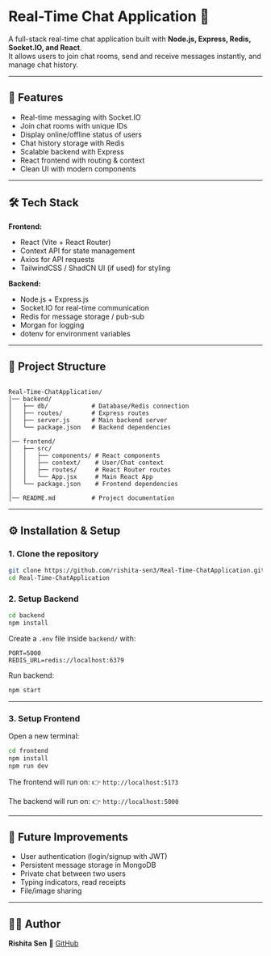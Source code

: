 # Real-Time Chat Application 💬

A full-stack real-time chat application built with **Node.js, Express, Redis, Socket.IO, and React**.  
It allows users to join chat rooms, send and receive messages instantly, and manage chat history.

---------------------------------------------------------------------------------------

## 🚀 Features
- Real-time messaging with Socket.IO
- Join chat rooms with unique IDs
- Display online/offline status of users
- Chat history storage with Redis
- Scalable backend with Express
- React frontend with routing & context
- Clean UI with modern components

---------------------------------------------------------------------------------------

## 🛠 Tech Stack
**Frontend:**
- React (Vite + React Router)
- Context API for state management
- Axios for API requests
- TailwindCSS / ShadCN UI (if used) for styling

**Backend:**
- Node.js + Express.js
- Socket.IO for real-time communication
- Redis for message storage / pub-sub
- Morgan for logging
- dotenv for environment variables

---------------------------------------------------------------------------------------

## 📂 Project Structure
```

Real-Time-ChatApplication/
│── backend/
│   ├── db/            # Database/Redis connection
│   ├── routes/        # Express routes
│   ├── server.js      # Main backend server
│   └── package.json   # Backend dependencies
│
│── frontend/
│   ├── src/
│   │   ├── components/ # React components
│   │   ├── context/    # User/Chat context
│   │   ├── routes/     # React Router routes
│   │   └── App.jsx     # Main React App
│   └── package.json    # Frontend dependencies
│
│── README.md          # Project documentation

````

---------------------------------------------------------------------------------------

## ⚙️ Installation & Setup

### 1. Clone the repository
```bash
git clone https://github.com/rishita-sen3/Real-Time-ChatApplication.git
cd Real-Time-ChatApplication
````

### 2. Setup Backend

```bash
cd backend
npm install
```

Create a `.env` file inside `backend/` with:

```env
PORT=5000
REDIS_URL=redis://localhost:6379
```

Run backend:

```bash
npm start
```

--------------------------------------------------------------------------------------

### 3. Setup Frontend

Open a new terminal:

```bash
cd frontend
npm install
npm run dev
```

The frontend will run on:
👉 `http://localhost:5173`

The backend will run on:
👉 `http://localhost:5000`

---------------------------------------------------------------------------------------

## 🔮 Future Improvements

* User authentication (login/signup with JWT)
* Persistent message storage in MongoDB
* Private chat between two users
* Typing indicators, read receipts
* File/image sharing

---------------------------------------------------------------------------------------

## 👩‍💻 Author

**Rishita Sen**
📌 [GitHub](https://github.com/rishita-sen3)

```

